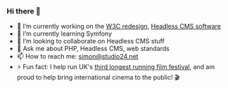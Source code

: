 ### Hi there 👋

<!--
**simonrjones/simonrjones** is a ✨ _special_ ✨ repository because its `README.md` (this file) appears on your GitHub profile.
-->

- 🔭 I’m currently working on the [W3C redesign](https://w3c.studio24.net/), [Headless CMS software](https://github.com/strata/frontend)
- 🌱 I’m currently learning Symfony
- 👯 I’m looking to collaborate on Headless CMS stuff
- 💬 Ask me about PHP, Headless CMS, web standards
- 📫 How to reach me: simon@studio24.net
- ⚡ Fun fact: I help run UK's [third longest running film festival](https://www.cambridgefilmfestival.org.uk/), and am proud to help bring international cinema to the public! 🎬
